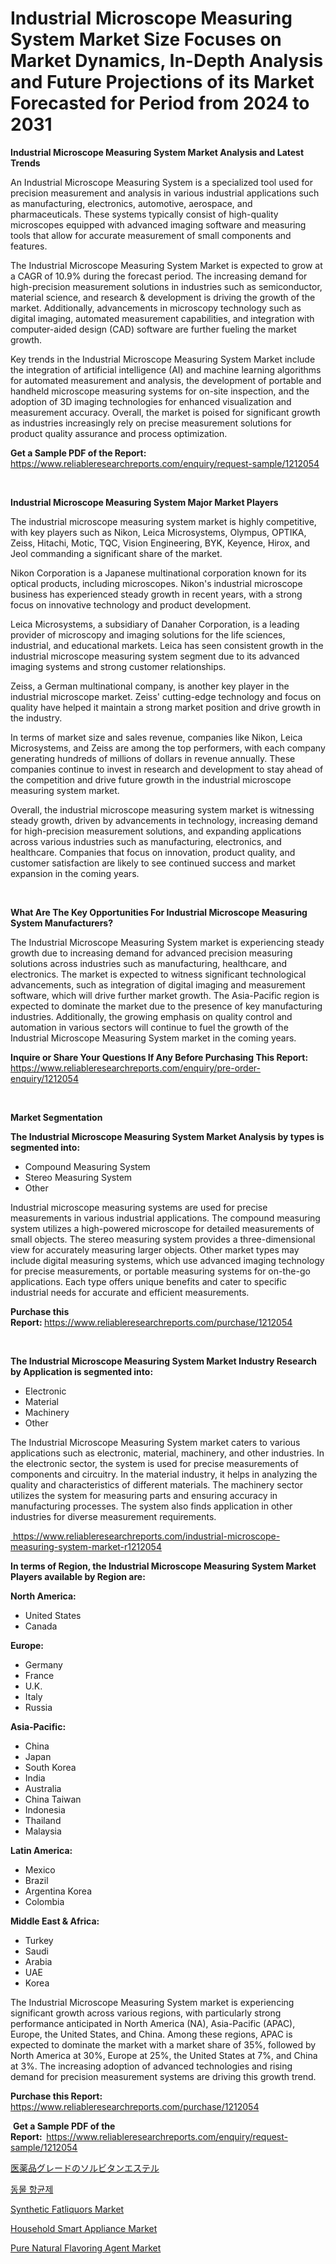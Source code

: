<p><h1>Industrial Microscope Measuring System Market Size Focuses on Market Dynamics, In-Depth Analysis and Future Projections of its Market Forecasted for Period from 2024 to 2031</h1></p><p><strong>Industrial Microscope Measuring System Market Analysis and Latest Trends</strong></p>
<p><p>An Industrial Microscope Measuring System is a specialized tool used for precision measurement and analysis in various industrial applications such as manufacturing, electronics, automotive, aerospace, and pharmaceuticals. These systems typically consist of high-quality microscopes equipped with advanced imaging software and measuring tools that allow for accurate measurement of small components and features.</p><p>The Industrial Microscope Measuring System Market is expected to grow at a CAGR of 10.9% during the forecast period. The increasing demand for high-precision measurement solutions in industries such as semiconductor, material science, and research & development is driving the growth of the market. Additionally, advancements in microscopy technology such as digital imaging, automated measurement capabilities, and integration with computer-aided design (CAD) software are further fueling the market growth.</p><p>Key trends in the Industrial Microscope Measuring System Market include the integration of artificial intelligence (AI) and machine learning algorithms for automated measurement and analysis, the development of portable and handheld microscope measuring systems for on-site inspection, and the adoption of 3D imaging technologies for enhanced visualization and measurement accuracy. Overall, the market is poised for significant growth as industries increasingly rely on precise measurement solutions for product quality assurance and process optimization.</p></p>
<p><strong>Get a Sample PDF of the Report:&nbsp;</strong> <a href="https://www.reliableresearchreports.com/enquiry/request-sample/1212054">https://www.reliableresearchreports.com/enquiry/request-sample/1212054</a></p>
<p>&nbsp;</p>
<p><strong>Industrial Microscope Measuring System Major Market Players</strong></p>
<p><p>The industrial microscope measuring system market is highly competitive, with key players such as Nikon, Leica Microsystems, Olympus, OPTIKA, Zeiss, Hitachi, Motic, TQC, Vision Engineering, BYK, Keyence, Hirox, and Jeol commanding a significant share of the market.</p><p>Nikon Corporation is a Japanese multinational corporation known for its optical products, including microscopes. Nikon's industrial microscope business has experienced steady growth in recent years, with a strong focus on innovative technology and product development.</p><p>Leica Microsystems, a subsidiary of Danaher Corporation, is a leading provider of microscopy and imaging solutions for the life sciences, industrial, and educational markets. Leica has seen consistent growth in the industrial microscope measuring system segment due to its advanced imaging systems and strong customer relationships.</p><p>Zeiss, a German multinational company, is another key player in the industrial microscope market. Zeiss' cutting-edge technology and focus on quality have helped it maintain a strong market position and drive growth in the industry.</p><p>In terms of market size and sales revenue, companies like Nikon, Leica Microsystems, and Zeiss are among the top performers, with each company generating hundreds of millions of dollars in revenue annually. These companies continue to invest in research and development to stay ahead of the competition and drive future growth in the industrial microscope measuring system market.</p><p>Overall, the industrial microscope measuring system market is witnessing steady growth, driven by advancements in technology, increasing demand for high-precision measurement solutions, and expanding applications across various industries such as manufacturing, electronics, and healthcare. Companies that focus on innovation, product quality, and customer satisfaction are likely to see continued success and market expansion in the coming years.</p></p>
<p>&nbsp;</p>
<p><strong>What Are The Key Opportunities For Industrial Microscope Measuring System Manufacturers?</strong></p>
<p><p>The Industrial Microscope Measuring System market is experiencing steady growth due to increasing demand for advanced precision measuring solutions across industries such as manufacturing, healthcare, and electronics. The market is expected to witness significant technological advancements, such as integration of digital imaging and measurement software, which will drive further market growth. The Asia-Pacific region is expected to dominate the market due to the presence of key manufacturing industries. Additionally, the growing emphasis on quality control and automation in various sectors will continue to fuel the growth of the Industrial Microscope Measuring System market in the coming years.</p></p>
<p><strong>Inquire or Share Your Questions If Any Before Purchasing This Report:</strong> <a href="https://www.reliableresearchreports.com/enquiry/pre-order-enquiry/1212054">https://www.reliableresearchreports.com/enquiry/pre-order-enquiry/1212054</a></p>
<p>&nbsp;</p>
<p><strong>Market Segmentation</strong></p>
<p><strong>The Industrial Microscope Measuring System Market Analysis by types is segmented into:</strong></p>
<p><ul><li>Compound Measuring System</li><li>Stereo Measuring System</li><li>Other</li></ul></p>
<p><p>Industrial microscope measuring systems are used for precise measurements in various industrial applications. The compound measuring system utilizes a high-powered microscope for detailed measurements of small objects. The stereo measuring system provides a three-dimensional view for accurately measuring larger objects. Other market types may include digital measuring systems, which use advanced imaging technology for precise measurements, or portable measuring systems for on-the-go applications. Each type offers unique benefits and cater to specific industrial needs for accurate and efficient measurements.</p></p>
<p><strong>Purchase this Report:&nbsp;</strong><a href="https://www.reliableresearchreports.com/purchase/1212054">https://www.reliableresearchreports.com/purchase/1212054</a></p>
<p>&nbsp;</p>
<p><strong>The Industrial Microscope Measuring System Market Industry Research by Application is segmented into:</strong></p>
<p><ul><li>Electronic</li><li>Material</li><li>Machinery</li><li>Other</li></ul></p>
<p><p>The Industrial Microscope Measuring System market caters to various applications such as electronic, material, machinery, and other industries. In the electronic sector, the system is used for precise measurements of components and circuitry. In the material industry, it helps in analyzing the quality and characteristics of different materials. The machinery sector utilizes the system for measuring parts and ensuring accuracy in manufacturing processes. The system also finds application in other industries for diverse measurement requirements.</p></p>
<p><a href="https://www.reliableresearchreports.com/industrial-microscope-measuring-system-market-r1212054">&nbsp;https://www.reliableresearchreports.com/industrial-microscope-measuring-system-market-r1212054</a></p>
<p><strong>In terms of Region, the Industrial Microscope Measuring System Market Players available by Region are:</strong></p>
<p>
    <p> <strong> North America: </strong>
        <ul>
            <li>United States</li>
            <li>Canada</li>
        </ul>
        </p> 
    <p> <strong> Europe: </strong>
        <ul>
            <li>Germany</li>
            <li>France</li>
            <li>U.K.</li>
            <li>Italy</li>
            <li>Russia</li>
        </ul>
        </p> 
    <p> <strong> Asia-Pacific: </strong>
        <ul>
            <li>China</li>
            <li>Japan</li>
            <li>South Korea</li>
            <li>India</li>
            <li>Australia</li>
            <li>China Taiwan</li>
            <li>Indonesia</li>
            <li>Thailand</li>
            <li>Malaysia</li>
        </ul>
        </p> 
    <p> <strong> Latin America: </strong>
        <ul>
            <li>Mexico</li>
            <li>Brazil</li>
            <li>Argentina Korea</li>
            <li>Colombia</li>
        </ul>
        </p> 
    <p> <strong> Middle East & Africa: </strong>
        <ul>
            <li>Turkey</li>
            <li>Saudi</li>
            <li>Arabia</li>
            <li>UAE</li>
            <li>Korea</li>
        </ul>
    </p>
    </p>
<p><p>The Industrial Microscope Measuring System market is experiencing significant growth across various regions, with particularly strong performance anticipated in North America (NA), Asia-Pacific (APAC), Europe, the United States, and China. Among these regions, APAC is expected to dominate the market with a market share of 35%, followed by North America at 30%, Europe at 25%, the United States at 7%, and China at 3%. The increasing adoption of advanced technologies and rising demand for precision measurement systems are driving this growth trend.</p></p>
<p><strong>Purchase this Report: </strong><a href="https://www.reliableresearchreports.com/purchase/1212054">https://www.reliableresearchreports.com/purchase/1212054</a></p>
<p>&nbsp;<strong>Get a Sample PDF of the Report:&nbsp;&nbsp;</strong><a href="https://www.reliableresearchreports.com/enquiry/request-sample/1212054">https://www.reliableresearchreports.com/enquiry/request-sample/1212054</a></p>
<p><strong></strong></p>
<p><p><a href="https://github.com/mm14022023/Market-Research-Report-List-1/blob/main/5156461101862.md">医薬品グレードのソルビタンエステル</a></p><p><a href="https://medium.com/@pepo3k/%EB%8F%99%EB%AC%BC-%ED%95%AD%EA%B7%A0%EC%A0%9C-%EC%8B%9C%EC%9E%A5-%EC%8B%9C%EC%9E%A5-cagr-%EC%8B%9C%EC%9E%A5-%EB%8F%99%ED%96%A5-%EB%B0%8F-%EC%84%B1%EC%9E%A5-%EC%A0%84%EB%9E%B5%EC%97%90-%EB%8C%80%ED%95%9C-%ED%86%B5%EC%B0%B0%EB%A0%A5-65ddeb77eab6">동물 항균제</a></p><p><a href="https://github.com/ZackaryHalvorson2023/Market-Research-Report-List-1/blob/main/synthetic-fatliquors-market.md">Synthetic Fatliquors Market</a></p><p><a href="https://issuu.com/reportprime-2/docs/household-smart-appliance-market-size-2030.pptx">Household Smart Appliance Market</a></p><p><a href="https://github.com/DeonteStanton2023/Market-Research-Report-List-1/blob/main/pure-natural-flavoring-agent-market.md">Pure Natural Flavoring Agent Market</a></p></p>